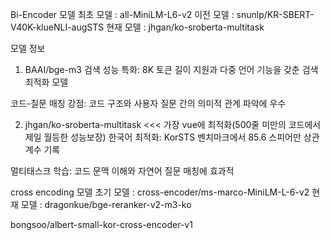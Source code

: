Bi-Encoder 모델
최초 모델 : all-MiniLM-L6-v2
이전 모델 : snunlp/KR-SBERT-V40K-klueNLI-augSTS
현재 모델 : jhgan/ko-sroberta-multitask

모델 정보
1. BAAI/bge-m3
검색 성능 특화: 8K 토큰 길이 지원과 다중 언어 기능을 갖춘 검색 최적화 모델

코드-질문 매칭 강점: 코드 구조와 사용자 질문 간의 의미적 관계 파악에 우수

2. jhgan/ko-sroberta-multitask  <<< 가장 vue에 최적화(500줄 미만의 코드에서 제일 월등한 성능보장)
한국어 최적화: KorSTS 벤치마크에서 85.6 스피어만 상관계수 기록

멀티태스크 학습: 코드 문맥 이해와 자연어 질문 매칭에 효과적

cross encoding 모델
초기 모델 : cross-encoder/ms-marco-MiniLM-L-6-v2
현재 모델 : dragonkue/bge-reranker-v2-m3-ko

bongsoo/albert-small-kor-cross-encoder-v1